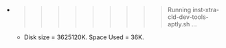 * >>>>>>>>> Running inst-xtra-cld-dev-tools-aptly.sh ...
  * Disk size = 3625120K. Space Used = 36K.
